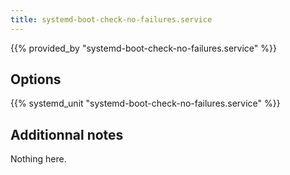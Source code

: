 ```yaml
---
title: systemd-boot-check-no-failures.service
---
```


{{% provided_by "systemd-boot-check-no-failures.service" %}}

## Options

{{% systemd_unit "systemd-boot-check-no-failures.service" %}}

## Additionnal notes

Nothing here.